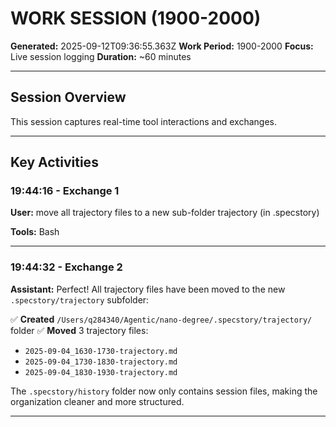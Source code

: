 # WORK SESSION (1900-2000)

**Generated:** 2025-09-12T09:36:55.363Z
**Work Period:** 1900-2000
**Focus:** Live session logging
**Duration:** ~60 minutes

---

## Session Overview

This session captures real-time tool interactions and exchanges.

---

## Key Activities

### 19:44:16 - Exchange 1

**User:** move all trajectory files to a new sub-folder trajectory (in .specstory)

**Tools:** Bash

---

### 19:44:32 - Exchange 2

**Assistant:** Perfect! All trajectory files have been moved to the new `.specstory/trajectory` subfolder:

✅ **Created** `/Users/q284340/Agentic/nano-degree/.specstory/trajectory/` folder
✅ **Moved** 3 trajectory files:
- `2025-09-04_1630-1730-trajectory.md`
- `2025-09-04_1730-1830-trajectory.md` 
- `2025-09-04_1830-1930-trajectory.md`

The `.specstory/history` folder now only contains session files, making the organization cleaner and more structured.

---

